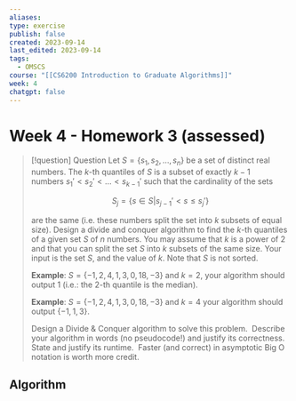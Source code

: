 ```yaml
---
aliases: 
type: exercise
publish: false
created: 2023-09-14
last_edited: 2023-09-14
tags:
  - OMSCS
course: "[[CS6200 Introduction to Graduate Algorithms]]"
week: 4
chatgpt: false
---
```

# Week 4 - Homework 3 (assessed)

>[!question] Question 
>Let $S = \{s_1, s_2, \ldots, s_n\}$ be a set of distinct real numbers. The $k$-th quantiles of $S$ is a subset of exactly $k-1$ numbers $s_1' < s_2' < \ldots < s_{k-1}'$ such that the cardinality of the sets
> 
> $$S_j = \{s \in S \vert s_{j-1}' < s \leq s_j'\}$$
> 
> are the same (i.e. these numbers split the set into $k$ subsets of equal size). Design a divide and conquer algorithm to find the $k$-th quantiles of a given set $S$ of $n$ numbers. You may assume that $k$ is a power of $2$ and that you can split the set $S$ into $k$ subsets of the same size. Your input is the set $S$, and the value of $k$. Note that $S$ is not sorted. 
>
> **Example**: $S=\{-1, 2, 4, 1, 3, 0, 18, -3\}$ and $k=2$, your algorithm should output $1$ (i.e.: the $2$-th quantile is the median).
>
> **Example**: $S=\{-1, 2, 4, 1, 3, 0, 18, -3\}$ and $k=4$ your algorithm should output $\{-1,1,3\}$.
>
>Design a Divide & Conquer algorithm to solve this problem.  Describe your algorithm in words (no pseudocode!) and justify its correctness. State and justify its runtime.  Faster (and correct) in asymptotic Big O notation is worth more credit.

## Algorithm

